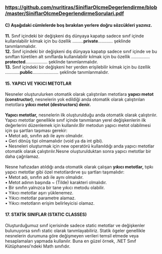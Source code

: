 ### https://github.com/nuritiras/SiniflarOlcmeDegerlendirme/blob/master/SiniflarOlcmeDegerlendirmeSorulari.pdf
#### C) Aşağıdaki cümlelerde boş bırakılan yerlere doğru sözcükleri yazınız.
<b>11.</b> Sınıf içindeki bir değişkeni dış dünyaya kapatıp sadece sınıf içinde kullanılabilir kılmak için bu özellik ………<b>private</b>………… şeklinde tanımlanmalıdır. <br>
<b>12.</b> Sınıf içindeki bir değişkeni dış dünyaya kapatıp sadece sınıf içinde ve bu sınıftan türetilen alt sınıflarda kullanılabilir kılmak için bu özellik ……………<b>protected</b>……………… şeklinde tanımlanmalıdır. <br>
<b>13.</b> Sınıf içindeki bir değişkeni her yerden erişilebilir kılmak için bu özellik …………<b>public</b>………………… şeklinde tanımlanmalıdır.<br>
#### 15. YAPICI VE YIKICI METOTLAR
Nesneler oluşturulurken otomatik olarak çalıştırılan metotlara <b>yapıcı metot (constructor)</b>, nesnelerin yok edildiği anda otomatik olarak çalıştırılan metotlara <b>yıkıcı metot (destructors) denir.</b> <br><br>
<b>Yapıcı metotlar,</b> nesnelerin ilk oluşturulduğu anda otomatik olarak çalıştırılır. Yapıcı metotlar genellikle sınıf içinde tanımlanan yerel değişkenlerin ilk değerlerini düzenlemek için kullanılır.Bir metodun yapıcı metot olabilmesi için şu şartları taşıması gerekir:<br>
• Metot adı, sınıfın adı ile aynı olmalıdır.<br>
• Geri dönüş tipi olmamalıdır (void ya da int gibi).<br>
• Nesneleri oluşturmak için new operatörü kullanıldığı anda yapıcı metotlar otomatik olarak çalıştırılır.Nesne oluşturulduktan sonra yapıcı metotlar bir daha çağrılamaz.<br><br>
Nesne hafızadan atıldığı anda otomatik olarak çalışan <b>yıkıcı metotlar,</b> tıpkı yapıcı metotlar gibi özel metotlardırve şu şartları taşımalıdır:<br>
• Metot adı, sınıfın adı ile aynı olmalıdır.<br>
• Metot adının başında ~ (Tilde) karakteri olmalıdır.<br>
• Bir sınıfın yalnızca bir tane yıkıcı metodu olabilir.<br>
• Yıkıcı metotlar aşırı yüklenemez.<br>
• Yıkıcı metotlar parametre alamaz.<br>
• Yıkıcı metotların erişim belirleyicisi olamaz.<br>
#### 17. STATİK SINIFLAR (STATIC CLASSES)
Oluşturduğumuz sınıf içerisinde sadece static metotlar ve değişkenler bulunuyorsa sınıfı static olarak tanımlayabiliriz. Statik ögeler genellikle nesnelerin durumuna göre değişmeyen verileri temsil etmede veya hesaplamaları yapmada kullanılır. Buna en güzel örnek, .NET Sınıf Kütüphanesi’ndeki Math sınıfıdır. 
